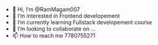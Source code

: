 - 👋 Hi, I’m @RamMagam007
- 👀 I’m interested in Frontend developement
- 🌱 I’m currently learning Fullstack developement course
- 💞️ I’m looking to collaborate on ...
- 📫 How to reach me 7780755271

<!---
RamMagam007/RamMagam007 is a ✨ special ✨ repository because its `README.md` (this file) appears on your GitHub profile.
You can click the Preview link to take a look at your changes.
--->
